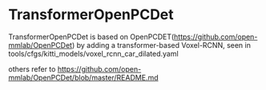 # TransformerOpenPCDet

TransformerOpenPCDet is based on OpenPCDET(https://github.com/open-mmlab/OpenPCDet) by adding a transformer-based Voxel-RCNN, seen in tools/cfgs/kitti_models/voxel_rcnn_car_dilated.yaml

others refer to https://github.com/open-mmlab/OpenPCDet/blob/master/README.md
